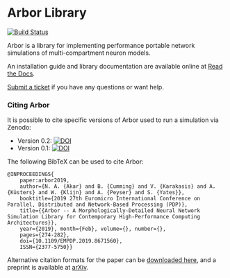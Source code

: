 # Arbor Library

[![Build Status](https://travis-ci.org/arbor-sim/arbor.svg?branch=master)](https://travis-ci.org/arbor-sim/arbor)

Arbor is a library for implementing performance portable network simulations of multi-compartment neuron models.

An installation guide and library documentation are available online at [Read the Docs](http://arbor.readthedocs.io/en/latest/).

[Submit a ticket](https://github.com/arbor-sim/arbor) if you have any questions or want help.

### Citing Arbor

It is possible to cite specific versions of Arbor used to run a simulation via Zenodo:
* Version 0.2: [![DOI](https://zenodo.org/badge/DOI/10.5281/zenodo.2583709.svg)](https://doi.org/10.5281/zenodo.2583709)
* Version 0.1: [![DOI](https://zenodo.org/badge/DOI/10.5281/zenodo.1459679.svg)](https://doi.org/10.5281/zenodo.1459679)

The following BibTeX can be used to cite Arbor:

```
@INPROCEEDINGS{
    paper:arbor2019,
    author={N. A. {Akar} and B. {Cumming} and V. {Karakasis} and A. {Küsters} and W. {Klijn} and A. {Peyser} and S. {Yates}},
    booktitle={2019 27th Euromicro International Conference on Parallel, Distributed and Network-Based Processing (PDP)},
    title={{Arbor -- A Morphologically-Detailed Neural Network Simulation Library for Contemporary High-Performance Computing Architectures}},
    year={2019}, month={Feb}, volume={}, number={},
    pages={274-282},
    doi={10.1109/EMPDP.2019.8671560},
    ISSN={2377-5750}}
```

Alternative citation formats for the paper can be [downloaded here](https://ieeexplore.ieee.org/abstract/document/8671560), and a preprint is available at [arXiv](https://arxiv.org/abs/1901.07454).
